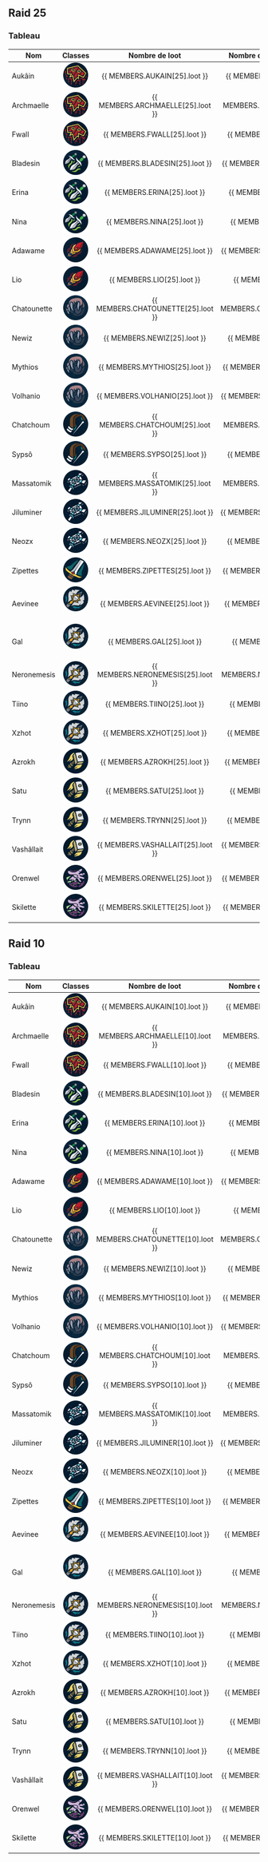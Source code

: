 <script setup>

const MEMBERS = {
    AUKAIN: {
        10:{
            raid: 3,
        loot: 5,
        },
        25:{
            raid: 9,
        loot: 6,
        },
        
    },
        ARCHMAELLE: {
        10:{
            raid:1,
        loot: 2,
        },
        25:{
            raid: 5,
        loot: 4,
        },
        
    },

            FWALL: {
        10:{
            raid:0,
        loot: 0,
        },
        25:{
            raid: 3,
        loot: 1,
        },
        
    },

        BLADESIN: {
        10:{
            raid: 0,
        loot: 0,
        },
        25:{
            raid: 2,
        loot: 1,
        },
        
    },
    
    ERINA: {
        10:{
            raid: 1,
        loot: 2,
        },
        25:{
            raid: 7,
        loot: 4,
        },
        
    },
    NINA: {
        10:{
            raid: 0,
        loot: 0,
        },
        25:{
            raid: 9,
        loot: 7,
        },
        
    },
    ADAWAME: {
        10:{
            raid: 3,
        loot: 7,
        },
        25:{
            raid: 8,
        loot: 2,
        },
        
    },
    LIO: {
        10:{
            raid: 2,
        loot: 5,
        },
        25:{
            raid: 9,
        loot: 6,

        },
        
    },
    CHATOUNETTE: {
        10:{
            raid: 0,
        loot: 0,
        },
        25:{
            raid: 9,
        loot: 3,
        },
        
    },

        NEWIZ: {
        10:{
            raid: 0,
        loot: 0,
        },
        25:{
            raid: 6,
        loot: 5,
        },
        
    },
            MYTHIOS: {
        10:{
            raid: 0,
        loot: 0,
        },
        25:{
            raid: 2,
        loot: 2,
        },
        
    },
    VOLHANIO: {
        10:{
            raid: 0,
        loot: 0,
        },
        25:{
        raid: 8,
        loot: 7,
        },
        
    },
    CHATCHOUM: {
        10:{
            raid: 0,
        loot: 0,
        },
        25:{
            raid: 6,
        loot: 6,
        },
        
    },
    
    SYPSO: {
        10:{
            raid: 4,
        loot: 3,
        },
        25:{
            raid: 9,
        loot: 4,
        },
        
    },

    MASSATOMIK: {
        10:{
            raid: 3,
        loot: 6,
        },
        25:{
            raid: 9,
        loot: 6,
        },
    },

        JILUMINER: {
        10:{
            raid: 0,
        loot: 0,
        },
        25:{
            raid: 4,
        loot: 1,
        },
    },
    NEOZX: {
        10:{
        raid: 0,
        loot: 0,
        },
        25:{
        raid: 6,
        loot: 2,
        }, 
    },
        ZIPETTES: {
        10:{
        raid: 0,
        loot: 0,
        },
        25:{
        raid: 7,
        loot: 3,
        }, 
    },
    AEVINEE: {
        10:{
        raid: 0,
        loot: 0,
        },
        25:{
        raid: 3,
        loot: 1,
        }, 
    },
    GAL: {
        10:{
            raid: 3,
        loot: 4,
        },
        25:{
            raid: 9,
        loot: 9,
        },
        
    },
    NERONEMESIS: {
        10:{
            raid: 3,
        loot: 4,
        },
        25:{
            raid: 7,
        loot: 4,
        },
        
    },
    TIINO: {
        10:{
            raid: 0,
        loot: 0,
        },
        25:{
            raid: 4,
        loot: 7,
        },
        
    },

        XZHOT: {
        10:{
            raid: 1,
        loot: 0,
        },
        25:{
            raid: 5,
        loot: 2,
        },
        
    },
    AZROKH: {
        10:{
            raid: 3,
        loot: 4,
        },
        25:{
            raid: 7,
        loot: 4,
        },
    },
    SATU: {
        10:{
            raid: 4,
        loot: 3,
        },
        25:{
        raid: 9,
        loot: 5,
        },
        
    },
    TRYNN: {
        10:{
            raid: 4,
        loot: 3,
        },
        25:{
        raid: 8,
        loot: 4,
        },
        
    },
    VASHALLAIT: {
        10:{
            raid: 3,
        loot: 2,
        },
        25:{
            raid: 9,
        loot: 10,
        },
        
    },

            ORENWEL: {
        10:{
            raid: 0,
        loot: 0,
        },
        25:{
        raid: 7,
        loot: 6,
        },
        
    },
            SKILETTE: {
        10:{
            raid: 0,
        loot: 0,
        },
        25:{
        raid: 7,
        loot: 6,
        },
        
    },
    
}

const calculRatio = (nbLoot, nbRaid) => {

    const RATIO = Number(nbLoot / nbRaid).toFixed(1) 
    return isNaN(RATIO) ? 0 : RATIO
    }
</script>

## Raid 25

### Tableau

| Nom         |                                         Classes                                         |           Nombre de loot           |    Nombre de jour de présences     |                                     Ratio                                     |
| ----------- | :-------------------------------------------------------------------------------------: | :--------------------------------: | :--------------------------------: | :---------------------------------------------------------------------------: |
| Aukâin      |    <img title="chaman" alt="Alt text" src="/classes/shaman.png" width=50 height=50 >    |   {{ MEMBERS.AUKAIN[25].loot }}    |   {{ MEMBERS.AUKAIN[25].raid }}    |      {{ calculRatio(MEMBERS.AUKAIN[25].loot, MEMBERS.AUKAIN[25].raid) }}      |
| Archmaelle  |    <img title="chaman" alt="Alt text" src="/classes/shaman.png" width=50 height=50 >    | {{ MEMBERS.ARCHMAELLE[25].loot }}  | {{ MEMBERS.ARCHMAELLE[25].raid }}  |  {{ calculRatio(MEMBERS.ARCHMAELLE[25].loot, MEMBERS.ARCHMAELLE[25].raid) }}  |
| Fwall       |    <img title="chaman" alt="Alt text" src="/classes/shaman.png" width=50 height=50 >    |    {{ MEMBERS.FWALL[25].loot }}    |    {{ MEMBERS.FWALL[25].raid }}    |       {{ calculRatio(MEMBERS.FWALL[25].loot, MEMBERS.FWALL[25].raid) }}       |
| Bladesin    |    <img title="voleur" alt="Alt text" src="/classes/rogue.png" width=50 height=50 >     |  {{ MEMBERS.BLADESIN[25].loot }}   |  {{ MEMBERS.BLADESIN[25].raid }}   |    {{ calculRatio(MEMBERS.BLADESIN[25].loot, MEMBERS.BLADESIN[25].raid) }}    |
| Erina       |    <img title="voleur" alt="Alt text" src="/classes/rogue.png" width=50 height=50 >     |    {{ MEMBERS.ERINA[25].loot }}    |    {{ MEMBERS.ERINA[25].raid }}    |       {{ calculRatio(MEMBERS.ERINA[25].loot, MEMBERS.ERINA[25].raid) }}       |
| Nina        |    <img title="voleur" alt="Alt text" src="/classes/rogue.png" width=50 height=50 >     |    {{ MEMBERS.NINA[25].loot }}     |    {{ MEMBERS.NINA[25].raid }}     |        {{ calculRatio(MEMBERS.NINA[25].loot, MEMBERS.NINA[25].raid) }}        |
| Adawame     |      <img title="mage" alt="Alt text" src="/classes/mage.png" width=50 height=50 >      |   {{ MEMBERS.ADAWAME[25].loot }}   |   {{ MEMBERS.ADAWAME[25].raid }}   |     {{ calculRatio(MEMBERS.ADAWAME[25].loot, MEMBERS.ADAWAME[25].raid) }}     |
| Lio         |      <img title="mage" alt="Alt text" src="/classes/mage.png" width=50 height=50 >      |     {{ MEMBERS.LIO[25].loot }}     |     {{ MEMBERS.LIO[25].raid }}     |         {{ calculRatio(MEMBERS.LIO[25].loot, MEMBERS.LIO[25].raid) }}         |
| Chatounette |    <img title="druide" alt="Alt text" src="/classes/druide.png" width=50 height=50 >    | {{ MEMBERS.CHATOUNETTE[25].loot }} | {{ MEMBERS.CHATOUNETTE[25].raid }} | {{ calculRatio(MEMBERS.CHATOUNETTE[25].loot, MEMBERS.CHATOUNETTE[25].raid) }} |
| Newiz       |    <img title="druide" alt="Alt text" src="/classes/druide.png" width=50 height=50 >    |    {{ MEMBERS.NEWIZ[25].loot }}    |    {{ MEMBERS.NEWIZ[25].raid }}    |       {{ calculRatio(MEMBERS.NEWIZ[25].loot, MEMBERS.NEWIZ[25].raid) }}       |
| Mythios     |    <img title="druide" alt="Alt text" src="/classes/druide.png" width=50 height=50 >    |   {{ MEMBERS.MYTHIOS[25].loot }}   |   {{ MEMBERS.MYTHIOS[25].raid }}   |     {{ calculRatio(MEMBERS.MYTHIOS[25].loot, MEMBERS.MYTHIOS[25].raid) }}     |
| Volhanio    |    <img title="druide" alt="Alt text" src="/classes/druide.png" width=50 height=50 >    |  {{ MEMBERS.VOLHANIO[25].loot }}   |  {{ MEMBERS.VOLHANIO[25].raid }}   |    {{ calculRatio(MEMBERS.VOLHANIO[25].loot, MEMBERS.VOLHANIO[25].raid) }}    |
| Chatchoum   |    <img title="hunter" alt="Alt text" src="/classes/hunter.png" width=50 height=50 >    |  {{ MEMBERS.CHATCHOUM[25].loot }}  |  {{ MEMBERS.CHATCHOUM[25].raid }}  |   {{ calculRatio(MEMBERS.CHATCHOUM[25].loot, MEMBERS.CHATCHOUM[25].raid) }}   |
| Sypsô       |    <img title="hunter" alt="Alt text" src="/classes/hunter.png" width=50 height=50 >    |    {{ MEMBERS.SYPSO[25].loot }}    |    {{ MEMBERS.SYPSO[25].raid }}    |       {{ calculRatio(MEMBERS.SYPSO[25].loot, MEMBERS.SYPSO[25].raid) }}       |
| Massatomik  |    <img title="Prêtre" alt="Alt text" src="/classes/priest.png" width=50 height=50 >    | {{ MEMBERS.MASSATOMIK[25].loot }}  | {{ MEMBERS.MASSATOMIK[25].raid }}  |  {{ calculRatio(MEMBERS.MASSATOMIK[25].loot, MEMBERS.MASSATOMIK[25].raid) }}  |
| Jiluminer   |    <img title="Prêtre" alt="Alt text" src="/classes/priest.png" width=50 height=50 >    |  {{ MEMBERS.JILUMINER[25].loot }}  |  {{ MEMBERS.JILUMINER[25].raid }}  |   {{ calculRatio(MEMBERS.JILUMINER[25].loot, MEMBERS.JILUMINER[25].raid) }}   |
| Neozx       |    <img title="Prêtre" alt="Alt text" src="/classes/priest.png" width=50 height=50 >    |    {{ MEMBERS.NEOZX[25].loot }}    |    {{ MEMBERS.NEOZX[25].raid }}    |       {{ calculRatio(MEMBERS.NEOZX[25].loot, MEMBERS.NEOZX[25].raid) }}       |
| Zipettes    |       <img title="War" alt="Alt text" src="/classes/war.png" width=50 height=50 >       |  {{ MEMBERS.ZIPETTES[25].loot }}   |  {{ MEMBERS.ZIPETTES[25].raid }}   |    {{ calculRatio(MEMBERS.ZIPETTES[25].loot, MEMBERS.ZIPETTES[25].raid) }}    |
| Aevinee     |       <img title="DK" alt="Alt text" src="/classes/dk.png" width=50 height=50 >         |   {{ MEMBERS.AEVINEE[25].loot }}   |   {{ MEMBERS.AEVINEE[25].raid }}   |     {{ calculRatio(MEMBERS.AEVINEE[25].loot, MEMBERS.AEVINEE[25].raid) }}     |
| Gal         |       <img title="DK" alt="Alt text" src="/classes/dk.png" width=50 height=50 >         |     {{ MEMBERS.GAL[25].loot }}     |     {{ MEMBERS.GAL[25].raid }}     |         {{ calculRatio(MEMBERS.GAL[25].loot, MEMBERS.GAL[25].raid) }}         |
| Neronemesis |        <img title="DK" alt="Alt text" src="/classes/dk.png" width=50 height=50 >        | {{ MEMBERS.NERONEMESIS[25].loot }} | {{ MEMBERS.NERONEMESIS[25].raid }} | {{ calculRatio(MEMBERS.NERONEMESIS[25].loot, MEMBERS.NERONEMESIS[25].raid) }} |
| Tiino       |        <img title="DK" alt="Alt text" src="/classes/dk.png" width=50 height=50 >        |    {{ MEMBERS.TIINO[25].loot }}    |    {{ MEMBERS.TIINO[25].raid }}    |       {{ calculRatio(MEMBERS.TIINO[25].loot, MEMBERS.TIINO[25].raid) }}       |
| Xzhot       |        <img title="DK" alt="Alt text" src="/classes/dk.png" width=50 height=50 >        |    {{ MEMBERS.XZHOT[25].loot }}    |    {{ MEMBERS.XZHOT[25].raid }}    |       {{ calculRatio(MEMBERS.XZHOT[25].loot, MEMBERS.XZHOT[25].raid) }}       |
| Azrokh      |   <img title="Paladin" alt="Alt text" src="/classes/paladin.png" width=50 height=50 >   |   {{ MEMBERS.AZROKH[25].loot }}    |   {{ MEMBERS.AZROKH[25].raid }}    |      {{ calculRatio(MEMBERS.AZROKH[25].loot, MEMBERS.AZROKH[25].raid) }}      |
| Satu        |   <img title="Paladin" alt="Alt text" src="/classes/paladin.png" width=50 height=50 >   |    {{ MEMBERS.SATU[25].loot }}     |    {{ MEMBERS.SATU[25].raid }}     |        {{ calculRatio(MEMBERS.SATU[25].loot, MEMBERS.SATU[25].raid) }}        |
| Trynn       |   <img title="Paladin" alt="Alt text" src="/classes/paladin.png" width=50 height=50 >   |    {{ MEMBERS.TRYNN[25].loot }}    |    {{ MEMBERS.TRYNN[25].raid }}    |       {{ calculRatio(MEMBERS.TRYNN[25].loot, MEMBERS.TRYNN[25].raid) }}       |
| Vashâllait  |   <img title="Paladin" alt="Alt text" src="/classes/paladin.png" width=50 height=50 >   | {{ MEMBERS.VASHALLAIT[25].loot }}  | {{ MEMBERS.VASHALLAIT[25].raid }}  |  {{ calculRatio(MEMBERS.VASHALLAIT[25].loot, MEMBERS.VASHALLAIT[25].raid) }}  |
| Orenwel     | <img title="demoniste" alt="Alt text" src="/classes/demoniste.png" width=50 height=50 > |   {{ MEMBERS.ORENWEL[25].loot }}   |   {{ MEMBERS.ORENWEL[25].raid }}   |     {{ calculRatio(MEMBERS.ORENWEL[25].loot, MEMBERS.ORENWEL[25].raid) }}     |
| Skilette    | <img title="demoniste" alt="Alt text" src="/classes/demoniste.png" width=50 height=50 > |  {{ MEMBERS.SKILETTE[25].loot }}   |  {{ MEMBERS.SKILETTE[25].raid }}   |    {{ calculRatio(MEMBERS.SKILETTE[25].loot, MEMBERS.SKILETTE[25].raid) }}    |

## Raid 10

### Tableau

| Nom         |                                         Classes                                         |           Nombre de loot           |    Nombre de jour de présences     |                                     Ratio                                     |
| ----------- | :-------------------------------------------------------------------------------------: | :--------------------------------: | :--------------------------------: | :---------------------------------------------------------------------------: |
| Aukâin      |    <img title="chaman" alt="Alt text" src="/classes/shaman.png" width=50 height=50 >    |   {{ MEMBERS.AUKAIN[10].loot }}    |   {{ MEMBERS.AUKAIN[10].raid }}    |      {{ calculRatio(MEMBERS.AUKAIN[10].loot, MEMBERS.AUKAIN[10].raid) }}      |
| Archmaelle  |    <img title="chaman" alt="Alt text" src="/classes/shaman.png" width=50 height=50 >    | {{ MEMBERS.ARCHMAELLE[10].loot }}  | {{ MEMBERS.ARCHMAELLE[10].raid }}  |  {{ calculRatio(MEMBERS.ARCHMAELLE[10].loot, MEMBERS.ARCHMAELLE[10].raid) }}  |
| Fwall       |    <img title="chaman" alt="Alt text" src="/classes/shaman.png" width=50 height=50 >    |    {{ MEMBERS.FWALL[10].loot }}    |    {{ MEMBERS.FWALL[10].raid }}    |       {{ calculRatio(MEMBERS.FWALL[10].loot, MEMBERS.FWALL[10].raid) }}       |
| Bladesin    |    <img title="voleur" alt="Alt text" src="/classes/rogue.png" width=50 height=50 >     |  {{ MEMBERS.BLADESIN[10].loot }}   |  {{ MEMBERS.BLADESIN[10].raid }}   |    {{ calculRatio(MEMBERS.BLADESIN[10].loot, MEMBERS.BLADESIN[10].raid) }}    |
| Erina       |    <img title="voleur" alt="Alt text" src="/classes/rogue.png" width=50 height=50 >     |    {{ MEMBERS.ERINA[10].loot }}    |    {{ MEMBERS.ERINA[10].raid }}    |       {{ calculRatio(MEMBERS.ERINA[10].loot, MEMBERS.ERINA[10].raid) }}       |
| Nina        |    <img title="voleur" alt="Alt text" src="/classes/rogue.png" width=50 height=50 >     |    {{ MEMBERS.NINA[10].loot }}     |    {{ MEMBERS.NINA[10].raid }}     |        {{ calculRatio(MEMBERS.NINA[10].loot, MEMBERS.NINA[10].raid) }}        |
| Adawame     |      <img title="mage" alt="Alt text" src="/classes/mage.png" width=50 height=50 >      |   {{ MEMBERS.ADAWAME[10].loot }}   |   {{ MEMBERS.ADAWAME[10].raid }}   |     {{ calculRatio(MEMBERS.ADAWAME[10].loot, MEMBERS.ADAWAME[10].raid) }}     |
| Lio         |      <img title="mage" alt="Alt text" src="/classes/mage.png" width=50 height=50 >      |     {{ MEMBERS.LIO[10].loot }}     |     {{ MEMBERS.LIO[10].raid }}     |         {{ calculRatio(MEMBERS.LIO[10].loot, MEMBERS.LIO[10].raid) }}         |
| Chatounette |    <img title="druide" alt="Alt text" src="/classes/druide.png" width=50 height=50 >    | {{ MEMBERS.CHATOUNETTE[10].loot }} | {{ MEMBERS.CHATOUNETTE[10].raid }} | {{ calculRatio(MEMBERS.CHATOUNETTE[10].loot, MEMBERS.CHATOUNETTE[10].raid) }} |
| Newiz       |    <img title="druide" alt="Alt text" src="/classes/druide.png" width=50 height=50 >    |    {{ MEMBERS.NEWIZ[10].loot }}    |    {{ MEMBERS.NEWIZ[10].raid }}    |       {{ calculRatio(MEMBERS.NEWIZ[10].loot, MEMBERS.NEWIZ[10].raid) }}       |
| Mythios     |    <img title="druide" alt="Alt text" src="/classes/druide.png" width=50 height=50 >    |   {{ MEMBERS.MYTHIOS[10].loot }}   |   {{ MEMBERS.MYTHIOS[10].raid }}   |     {{ calculRatio(MEMBERS.MYTHIOS[10].loot, MEMBERS.MYTHIOS[10].raid) }}     |
| Volhanio    |    <img title="druide" alt="Alt text" src="/classes/druide.png" width=50 height=50 >    |  {{ MEMBERS.VOLHANIO[10].loot }}   |  {{ MEMBERS.VOLHANIO[10].raid }}   |    {{ calculRatio(MEMBERS.VOLHANIO[10].loot, MEMBERS.VOLHANIO[10].raid) }}    |
| Chatchoum   |    <img title="hunter" alt="Alt text" src="/classes/hunter.png" width=50 height=50 >    |  {{ MEMBERS.CHATCHOUM[10].loot }}  |  {{ MEMBERS.CHATCHOUM[10].raid }}  |   {{ calculRatio(MEMBERS.CHATCHOUM[10].loot, MEMBERS.CHATCHOUM[10].raid) }}   |
| Sypsô       |    <img title="hunter" alt="Alt text" src="/classes/hunter.png" width=50 height=50 >    |    {{ MEMBERS.SYPSO[10].loot }}    |    {{ MEMBERS.SYPSO[10].raid }}    |       {{ calculRatio(MEMBERS.SYPSO[10].loot, MEMBERS.SYPSO[10].raid) }}       |
| Massatomik  |    <img title="Prêtre" alt="Alt text" src="/classes/priest.png" width=50 height=50 >    | {{ MEMBERS.MASSATOMIK[10].loot }}  | {{ MEMBERS.MASSATOMIK[10].raid }}  |  {{ calculRatio(MEMBERS.MASSATOMIK[10].loot, MEMBERS.MASSATOMIK[10].raid) }}  |
| Jiluminer   |    <img title="Prêtre" alt="Alt text" src="/classes/priest.png" width=50 height=50 >    |  {{ MEMBERS.JILUMINER[10].loot }}  |  {{ MEMBERS.JILUMINER[10].raid }}  |   {{ calculRatio(MEMBERS.JILUMINER[10].loot, MEMBERS.JILUMINER[10].raid) }}   |
| Neozx       |    <img title="Prêtre" alt="Alt text" src="/classes/priest.png" width=50 height=50 >    |    {{ MEMBERS.NEOZX[10].loot }}    |    {{ MEMBERS.NEOZX[10].raid }}    |       {{ calculRatio(MEMBERS.NEOZX[10].loot, MEMBERS.NEOZX[10].raid) }}       |
| Zipettes    |       <img title="War" alt="Alt text" src="/classes/war.png" width=50 height=50 >       |  {{ MEMBERS.ZIPETTES[10].loot }}   |  {{ MEMBERS.ZIPETTES[10].raid }}   |    {{ calculRatio(MEMBERS.ZIPETTES[10].loot, MEMBERS.ZIPETTES[10].raid) }}    |
| Aevinee     |       <img title="DK" alt="Alt text" src="/classes/dk.png" width=50 height=50 >         |   {{ MEMBERS.AEVINEE[10].loot }}   |   {{ MEMBERS.AEVINEE[10].raid }}   |     {{ calculRatio(MEMBERS.AEVINEE[10].loot, MEMBERS.AEVINEE[10].raid) }}     |
| Gal         |       <img title="DK" alt="Alt text" src="/classes/dk.png" width=50 height=50 >         |     {{ MEMBERS.GAL[10].loot }}     |     {{ MEMBERS.GAL[10].raid }}     |         {{ calculRatio(MEMBERS.GAL[10].loot, MEMBERS.GAL[10].raid) }}         |
| Neronemesis |        <img title="DK" alt="Alt text" src="/classes/dk.png" width=50 height=50 >        | {{ MEMBERS.NERONEMESIS[10].loot }} | {{ MEMBERS.NERONEMESIS[10].raid }} | {{ calculRatio(MEMBERS.NERONEMESIS[10].loot, MEMBERS.NERONEMESIS[10].raid) }} |
| Tiino       |        <img title="DK" alt="Alt text" src="/classes/dk.png" width=50 height=50 >        |    {{ MEMBERS.TIINO[10].loot }}    |    {{ MEMBERS.TIINO[10].raid }}    |       {{ calculRatio(MEMBERS.TIINO[10].loot, MEMBERS.TIINO[10].raid) }}       |
| Xzhot       |        <img title="DK" alt="Alt text" src="/classes/dk.png" width=50 height=50 >        |    {{ MEMBERS.XZHOT[10].loot }}    |    {{ MEMBERS.XZHOT[10].raid }}    |       {{ calculRatio(MEMBERS.XZHOT[10].loot, MEMBERS.XZHOT[10].raid) }}       |
| Azrokh      |   <img title="Paladin" alt="Alt text" src="/classes/paladin.png" width=50 height=50 >   |   {{ MEMBERS.AZROKH[10].loot }}    |   {{ MEMBERS.AZROKH[10].raid }}    |      {{ calculRatio(MEMBERS.AZROKH[10].loot, MEMBERS.AZROKH[10].raid) }}      |
| Satu        |   <img title="Paladin" alt="Alt text" src="/classes/paladin.png" width=50 height=50 >   |    {{ MEMBERS.SATU[10].loot }}     |    {{ MEMBERS.SATU[10].raid }}     |        {{ calculRatio(MEMBERS.SATU[10].loot, MEMBERS.SATU[10].raid) }}        |
| Trynn       |   <img title="Paladin" alt="Alt text" src="/classes/paladin.png" width=50 height=50 >   |    {{ MEMBERS.TRYNN[10].loot }}    |    {{ MEMBERS.TRYNN[10].raid }}    |       {{ calculRatio(MEMBERS.TRYNN[10].loot, MEMBERS.TRYNN[10].raid) }}       |
| Vashâllait  |   <img title="Paladin" alt="Alt text" src="/classes/paladin.png" width=50 height=50 >   | {{ MEMBERS.VASHALLAIT[10].loot }}  | {{ MEMBERS.VASHALLAIT[10].raid }}  |  {{ calculRatio(MEMBERS.VASHALLAIT[10].loot, MEMBERS.VASHALLAIT[10].raid) }}  |
| Orenwel     | <img title="demoniste" alt="Alt text" src="/classes/demoniste.png" width=50 height=50 > |   {{ MEMBERS.ORENWEL[10].loot }}   |   {{ MEMBERS.ORENWEL[10].raid }}   |     {{ calculRatio(MEMBERS.ORENWEL[10].loot, MEMBERS.ORENWEL[10].raid) }}     |
| Skilette    | <img title="demoniste" alt="Alt text" src="/classes/demoniste.png" width=50 height=50 > |  {{ MEMBERS.SKILETTE[10].loot }}   |  {{ MEMBERS.SKILETTE[10].raid }}   |    {{ calculRatio(MEMBERS.SKILETTE[10].loot, MEMBERS.SKILETTE[10].raid) }}    |
